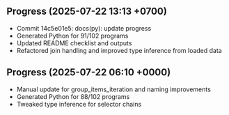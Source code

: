 ## Progress (2025-07-22 13:13 +0700)
- Commit 14c5e01e5: docs(py): update progress
- Generated Python for 91/102 programs
- Updated README checklist and outputs
- Refactored join handling and improved type inference from loaded data

## Progress (2025-07-22 06:10 +0000)
- Manual update for group_items_iteration and naming improvements
- Generated Python for 88/102 programs
- Tweaked type inference for selector chains

